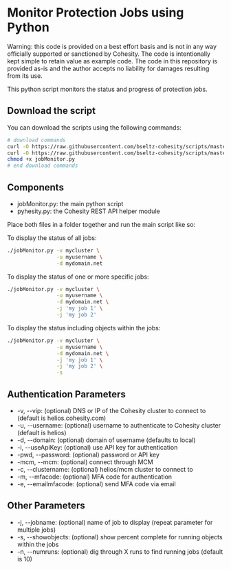 # Monitor Protection Jobs using Python

Warning: this code is provided on a best effort basis and is not in any way officially supported or sanctioned by Cohesity. The code is intentionally kept simple to retain value as example code. The code in this repository is provided as-is and the author accepts no liability for damages resulting from its use.

This python script monitors the status and progress of protection jobs.

## Download the script

You can download the scripts using the following commands:

```bash
# download commands
curl -O https://raw.githubusercontent.com/bseltz-cohesity/scripts/master/python/jobMonitor/jobMonitor.py
curl -O https://raw.githubusercontent.com/bseltz-cohesity/scripts/master/python/pyhesity.py
chmod +x jobMonitor.py
# end download commands
```

## Components

* jobMonitor.py: the main python script
* pyhesity.py: the Cohesity REST API helper module

Place both files in a folder together and run the main script like so:

To display the status of all jobs:

```bash
./jobMonitor.py -v mycluster \
                -u myusername \
                -d mydomain.net
```

To display the status of one or more specific jobs:

```bash
./jobMonitor.py -v mycluster \
                -u myusername \
                -d mydomain.net \
                -j 'my job 1' \
                -j 'my job 2'
```

To display the status including objects within the jobs:

```bash
./jobMonitor.py -v mycluster \
                -u myusername \
                -d mydomain.net \
                -j 'my job 1' \
                -j 'my job 2' \
                -s
```

## Authentication Parameters

* -v, --vip: (optional) DNS or IP of the Cohesity cluster to connect to (default is helios.cohesity.com)
* -u, --username: (optional) username to authenticate to Cohesity cluster (default is helios)
* -d, --domain: (optional) domain of username (defaults to local)
* -i, --useApiKey: (optional) use API key for authentication
* -pwd, --password: (optional) password or API key
* -mcm, --mcm: (optional) connect through MCM
* -c, --clustername: (optional) helios/mcm cluster to connect to
* -m, --mfacode: (optional) MFA code for authentication
* -e, --emailmfacode: (optional) send MFA code via email

## Other Parameters

* -j, --jobname: (optional) name of job to display (repeat parameter for multiple jobs)
* -s, --showobjects: (optional) show percent complete for running objects within the jobs
* -n, --numruns: (optional) dig through X runs to find running jobs (default is 10)
